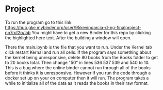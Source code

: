 # Project
To run the program go to this link https://hub.gke.mybinder.org/user/95kevingarcia-d-ng-finalproject-nn7rcf2o/lab
You might have to get a new Binder for this repo by clicking the highlighted here text. After the building a window will open.

There the main.ipynb is the file that you want to run. Under the Kernel tab click restart Kernal and run all cells. 
If the program says something about the kernel being unresponsive, delete 80 books from the Books folder to get to 20 books total.
Then change "50" in lines 536 537 539 and 540 to 10. This is a bug where the online binder cannot run through all of the books before it thinks it is unresponsive.
However if you run the code through a docker set up on your on computer then it will run. The program takes a while to initialize all of the data as it reads the books in their raw format.
